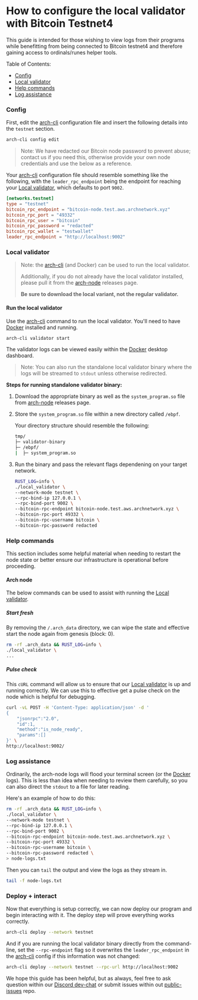 # How to configure the local validator with Bitcoin Testnet4

This guide is intended for those wishing to view logs from their programs while benefitting from being connected to Bitcoin testnet4 and therefore gaining access to ordinals/runes helper tools.

Table of Contents:
- [Config]
- [Local validator]
- [Help commands]
- [Log assistance]

### Config

First, edit the [arch-cli] configuration file and insert the following details into the `testnet` section. 

```bash
arch-cli config edit
```

> Note: We have redacted our Bitcoin node password to prevent abuse; contact us if you need this, otherwise provide your own node credentials and use the below as a reference.

Your [arch-cli] configuration file should resemble something like the following, with the `leader_rpc_endpoint` being the endpoint for reaching your [Local validator], which defaults to port `9002`.

```toml
[networks.testnet]
type = "testnet"
bitcoin_rpc_endpoint = "bitcoin-node.test.aws.archnetwork.xyz"
bitcoin_rpc_port = "49332"
bitcoin_rpc_user = "bitcoin"
bitcoin_rpc_password = "redacted"
bitcoin_rpc_wallet = "testwallet"
leader_rpc_endpoint = "http://localhost:9002"
```

### Local validator
> Note: the [arch-cli] (and Docker) can be used to run the local validator.
>
> Additionally, if you do not already have the local validator installed, please pull it from the [arch-node] releases page. 
> 
> **Be sure to download the local variant, not the regular validator.**

#### Run the local validator
Use the [arch-cli] command to run the local validator. You'll need to have [Docker] installed and running.

```bash
arch-cli validator start
```

The validator logs can be viewed easily within the [Docker] desktop dashboard.

> Note: You can also run the standalone local validator binary where the logs will be streamed to `stdout` unless otherwise redirected.

**Steps for running standalone validator binary:**
1. Download the appropriate binary as well as the `system_program.so` file from [arch-node] releases page.
2. Store the `system_program.so` file within a new directory called `/ebpf`.

    Your directory structure should resemble the following:
    ```bash
    tmp/
    ├─ validator-binary
    ├─ /ebpf/
    |  ├─ system_program.so

    ```
3. Run the binary and pass the relevant flags dependening on your target network.
    ```bash
    RUST_LOG=info \
    ./local_validator \
    --network-mode testnet \
    --rpc-bind-ip 127.0.0.1 \
    --rpc-bind-port 9002 \
    --bitcoin-rpc-endpoint bitcoin-node.test.aws.archnetwork.xyz \
    --bitcoin-rpc-port 49332 \
    --bitcoin-rpc-username bitcoin \
    --bitcoin-rpc-password redacted
    ```

### Help commands
This section includes some helpful material when needing to restart the node state or better ensure our infrastructure is operational before proceeding.

#### Arch node

The below commands can be used to assist with running the [Local validator].

##### Start fresh

By removing the `/.arch_data` directory, we can wipe the state and effective start the node again from genesis (block: 0).

```bash
rm -rf .arch_data && RUST_LOG=info \
./local_validator \
...
```

##### Pulse check

This `cURL` command will allow us to ensure that our [Local validator] is up and running correctly. We can use this to effective get a pulse check on the node which is helpful for debugging.

```bash
curl -vL POST -H 'Content-Type: application/json' -d '
{
    "jsonrpc":"2.0",
    "id":1,
    "method":"is_node_ready",
    "params":[]
}' \
http://localhost:9002/
```

### Log assistance

Ordinarily, the arch-node logs will flood your terminal screen (or the [Docker] logs). This is less than idea when needing to review them carefully, so you can also direct the `stdout` to a file for later reading.

Here's an example of how to do this:
```bash
rm -rf .arch_data && RUST_LOG=info \
./local_validator \
--network-mode testnet \
--rpc-bind-ip 127.0.0.1 \
--rpc-bind-port 9002 \
--bitcoin-rpc-endpoint bitcoin-node.test.aws.archnetwork.xyz \
--bitcoin-rpc-port 49332 \
--bitcoin-rpc-username bitcoin \
--bitcoin-rpc-password redacted \
> node-logs.txt
```

Then you can `tail` the output and view the logs as they stream in.
```bash
tail -f node-logs.txt
```

### Deploy + interact
Now that everything is setup correctly, we can now deploy our program and begin interacting with it. The deploy step will prove everything works correctly.

```bash
arch-cli deploy --network testnet
```

And if you are running the local validator binary directly from the command-line, set the `--rpc-endpoint` flag so it overwrites the `leader_rpc_endpoint` in the [arch-cli] config if this information was not changed:
```bash
arch-cli deploy --network testnet --rpc-url http://localhost:9002
```

We hope this guide has been helpful, but as always, feel free to ask question within our [Discord dev-chat] or submit issues within out [public-issues] repo.

<!-- Internal -->
[Config]: #config
[Local validator]: #local-validator
[Help commands]: #help-commands
[Log assistance]: #log-assistance

<!-- External -->
[arch-cli]: https://github.com/arch-network/arch-cli
[arch-node]: https://github.com/arch-network/arch-node/releases
[Docker]: https://docker.com
[Discord dev-chat]: https://discord.com/channels/1241112027963986001/1270921925991989268
[public-issues]: https://github.com/arch-network/public-issues
